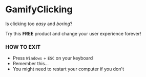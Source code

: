 # GamifyClicking

Is clicking too *easy* and *boring*? 

Try this **FREE** product and change your user experience forever!

### HOW TO EXIT

- Press ```Windows``` + ```ESC``` on your keyboard
- Remember this...
- You might need to restart your computer if you don't
